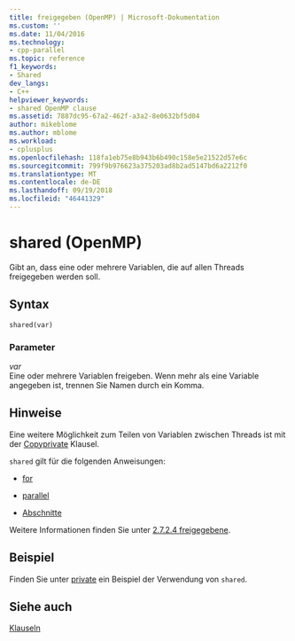 ```yaml
---
title: freigegeben (OpenMP) | Microsoft-Dokumentation
ms.custom: ''
ms.date: 11/04/2016
ms.technology:
- cpp-parallel
ms.topic: reference
f1_keywords:
- Shared
dev_langs:
- C++
helpviewer_keywords:
- shared OpenMP clause
ms.assetid: 7887dc95-67a2-462f-a3a2-8e0632bf5d04
author: mikeblome
ms.author: mblome
ms.workload:
- cplusplus
ms.openlocfilehash: 118fa1eb75e8b943b6b490c158e5e21522d57e6c
ms.sourcegitcommit: 799f9b976623a375203ad8b2ad5147bd6a2212f0
ms.translationtype: MT
ms.contentlocale: de-DE
ms.lasthandoff: 09/19/2018
ms.locfileid: "46441329"
---
```

# <a name="shared-openmp"></a>shared (OpenMP)

Gibt an, dass eine oder mehrere Variablen, die auf allen Threads freigegeben werden soll.

## <a name="syntax"></a>Syntax

```
shared(var)
```

### <a name="parameters"></a>Parameter

*var*<br/>
Eine oder mehrere Variablen freigeben. Wenn mehr als eine Variable angegeben ist, trennen Sie Namen durch ein Komma.

## <a name="remarks"></a>Hinweise

Eine weitere Möglichkeit zum Teilen von Variablen zwischen Threads ist mit der [Copyprivate](../../../parallel/openmp/reference/copyprivate.md) Klausel.

`shared` gilt für die folgenden Anweisungen:

- [for](../../../parallel/openmp/reference/for-openmp.md)

- [parallel](../../../parallel/openmp/reference/parallel.md)

- [Abschnitte](../../../parallel/openmp/reference/sections-openmp.md)

Weitere Informationen finden Sie unter [2.7.2.4 freigegebene](../../../parallel/openmp/2-7-2-4-shared.md).

## <a name="example"></a>Beispiel

Finden Sie unter [private](../../../parallel/openmp/reference/private-openmp.md) ein Beispiel der Verwendung von `shared`.

## <a name="see-also"></a>Siehe auch

[Klauseln](../../../parallel/openmp/reference/openmp-clauses.md)